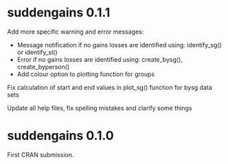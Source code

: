 # suddengains 0.1.1

Add more specific warning and error messages:
- Message notification if no gains losses are identified using: identify_sg() or identify_sl()
- Error if no gains losses are identified using: create_bysg(), create_byperson()
- Add colour option to plotting function for groups

Fix calculation of start and end values in plot_sg() function for bysg data sets

Update all help files, fix spelling mistakes and clarify some things

# suddengains 0.1.0

First CRAN submission.
